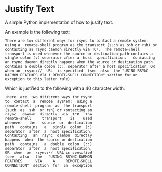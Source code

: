 # Justify Text

A simple Python implementation of how to justify text.

An example is the following text:

	There are two different ways for rsync to contact a remote system: using a  remote-shell program as the transport (such as ssh or rsh) or contacting an rsync daemon directly via TCP.  The remote-shell transport is used whenever the source or destination path contains a single colon (:) separator after a  host  specification.   Contacting  an rsync daemon directly happens when the source or destination path contains a double colon (::) separator after a host specification, OR when an  rsync://  URL  is specified  (see  also  the "USING RSYNC-DAEMON FEATURES VIA A REMOTE-SHELL CONNECTION" section for an exception to this latter rule).

Which is justified to the following with a 40 character width.

	There  are  two different ways for rsync
	to  contact  a  remote  system:  using a
	remote-shell  program  as  the transport
	(such  as  ssh  or rsh) or contacting an
	rsync   daemon  directly  via  TCP.  The
	remote-shell     transport    is    used
	whenever   the   source  or  destination
	path   contains   a   single  colon  (:)
	separator  after  a  host specification.
	Contacting   an  rsync  daemon  directly
	happens  when  the source or destination
	path   contains   a  double  colon  (::)
	separator  after  a  host specification,
	OR  when  an  rsync://  URL is specified
	(see   also   the   "USING  RSYNC-DAEMON
	FEATURES      VIA     A     REMOTE-SHELL
	CONNECTION"  section  for  an  exception
